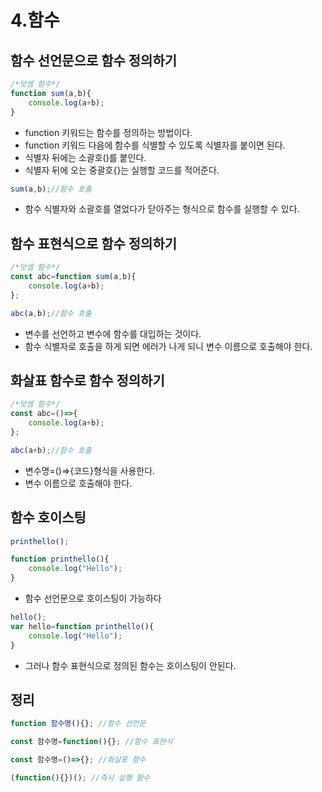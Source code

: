 # 4.함수

## 함수 선언문으로 함수 정의하기

```jsx
/*덧셈 함수*/
function sum(a,b){
	console.log(a+b);
}
```

- function 키워드는 함수를 정의하는 방법이다.
- function 키워드 다음에 함수를 식별할 수 있도록 식별자를 붙이면 된다.
- 식별자 뒤에는 소괄호()를 붙인다.
- 식별자 뒤에 오는 중괄호{}는 실행할 코드를 적어준다.

```jsx
sum(a,b);//함수 호출
```

- 함수 식별자와 소괄호를 열었다가 닫아주는 형식으로 함수를 실행할 수 있다.

## 함수 표현식으로 함수 정의하기

```jsx
/*덧셈 함수*/
const abc=function sum(a,b){
    console.log(a+b);
};

abc(a,b);//함수 호출
```

- 변수를 선언하고 변수에 함수를 대입하는 것이다.
- 함수 식별자로 호출을 하게 되면 에러가 나게 되니 변수 이름으로 호출해야 한다.

## 화살표 함수로 함수 정의하기

```jsx
/*덧셈 함수*/
const abc=()=>{
	console.log(a+b);
};

abc(a+b);//함수 호출
```

- 변수명=()⇒{코드}형식을 사용한다.
- 변수 이름으로 호출해야 한다.

## 함수 호이스팅

```jsx
printhello();

function printhello(){
	console.log("Hello");
}
```

- 함수 선언문으로 호이스팅이 가능하다

```jsx
hello();
var hello=function printhello(){
	console.log("Hello");
}
```

- 그러나 함수 표현식으로 정의된 함수는 호이스팅이 안된다.

## 정리

```jsx
function 함수명(){}; //함수 선언문

const 함수명=function(){}; //함수 표현식

const 함수명=()=>{}; //화살표 함수

(function(){})(); //즉시 실행 함수
```
